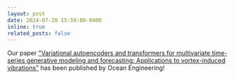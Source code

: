 ```yaml
---
layout: post
date: 2024-07-20 15:59:00-0400
inline: true
related_posts: false
---
```


Our paper ["Variational autoencoders and transformers for multivariate time-series generative modeling and forecasting: Applications to vortex-induced vibrations"](https://www.sciencedirect.com/science/article/abs/pii/S0029801824019772) has been published by Ocean Engineering!



